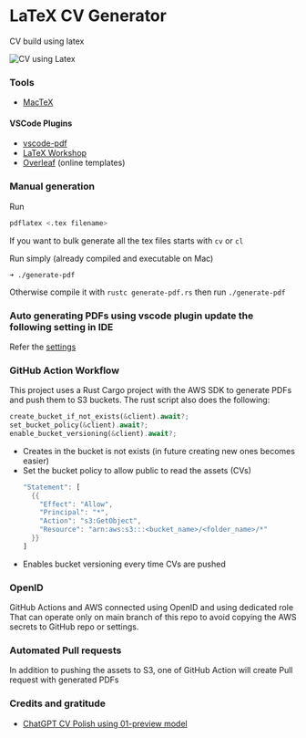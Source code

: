 # LaTeX CV Generator

CV build using latex

![CV using Latex](https://github.com/user-attachments/assets/4a7ffd55-5822-48d7-bdfc-a7f261f62cea)

### Tools

- [MacTeX](https://tug.org/mactex/)

#### VSCode Plugins

- [vscode-pdf](https://marketplace.visualstudio.com/items?itemName=tomoki1207.pdf)
- [LaTeX Workshop](https://marketplace.visualstudio.com/items?itemName=James-Yu.latex-workshop)
- [Overleaf](https://marketplace.visualstudio.com/items?itemName=iamhyc.overleaf-workshop) (online templates)

### Manual generation

Run

```sh
pdflatex <.tex filename>
```

If you want to bulk generate all the tex files starts with `cv` or `cl`

Run simply (already compiled and executable on Mac)

```
➜ ./generate-pdf
```

Otherwise compile it with `rustc generate-pdf.rs` then run `./generate-pdf `

### Auto generating PDFs using vscode plugin update the following setting in IDE

Refer the [settings](vscode/settings.json)

### GitHub Action Workflow

This project uses a Rust Cargo project with the AWS SDK to generate PDFs and push them to S3 buckets.
The rust script also does the following:

```rs
create_bucket_if_not_exists(&client).await?;
set_bucket_policy(&client).await?;
enable_bucket_versioning(&client).await?;
```

- Creates in the bucket is not exists (in future creating new ones becomes easier)
- Set the bucket policy to allow public to read the assets (CVs)
  ```rs
  "Statement": [
    {{
      "Effect": "Allow",
      "Principal": "*",
      "Action": "s3:GetObject",
      "Resource": "arn:aws:s3:::<bucket_name>/<folder_name>/*"
    }}
  ]
  ```
- Enables bucket versioning every time CVs are pushed

### OpenID

GitHub Actions and AWS connected using OpenID and using dedicated role
That can operate only on main branch of this repo to avoid copying
the AWS secrets to GitHub repo or settings.

### Automated Pull requests

In addition to pushing the assets to S3, one of GitHub Action will create
Pull request with generated PDFs

### Credits and gratitude

- [ChatGPT CV Polish using 01-preview model](https://chatgpt.com/share/670684ae-8d00-8005-86fd-fe9c6c6ff779)
